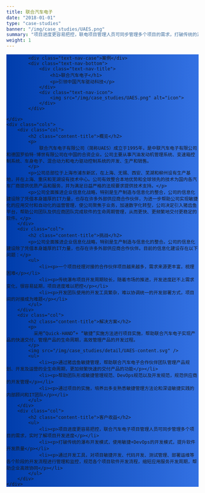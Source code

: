 ```yaml
---
title: 联合汽车电子
date: "2018-01-01"
type: "case-studies"
banner: "/img/case_studies/UAES.png"
summary: "项目进度更容易把控，联电项目管理人员可同步管理多个项目的需求，打破传统的瀑布开发模式，使用敏捷 +DevOps的开发模式，提升软件开发质量"
weight: 1
---
```


<section class="case-studies-detail-head">
	<div class="text-nav" style="background: url(/img/case_studies/banner.svg)no-repeat,-webkit-linear-gradient(0deg, #003DAC,#3371E3);">

			<div class="text-nav-case">案例</div>
			<div class="text-nav-bottom">
				<div class="text-nav-title">
					<h1>联合汽车电子</h1>
					<p>引领中国汽车驱动科技</p>
				</div>
				<div class="text-nav-icon">
					<img src="/img/case_studies/UAES.png" alt="icon">
				</div>
			</div>

	</div>
	<div class="cols">
		<div class="col">
			<h2 class="content-title">概览</h2>
			<p>
				联合汽车电子有限公司（简称UAES）成立于1995年，是中联汽车电子有限公司和德国罗伯特·博世有限公司在中国的合资企业。公司主要从事汽油发动机管理系统、变速箱控制系统、车身电子、混合动力和电力驱动控制系统的开发、生产和销售。
			</p>
			<p>公司总部位于上海市浦东新区，在上海、无锡、西安、芜湖和柳州设有生产基地，并在上海、重庆和芜湖设有技术中心。公司有效整合本地优势和全球领先的技术为国内各汽车厂商提供优质产品和服务，并为满足日益严格的法规要求提供技术支持。</p>
			<p>公司全面推进企业信息化战略，特别是生产制造与信息化的整合，公司的信息化建设除了凭借本身雄厚的IT力量，也存在许多外部供应商合作伙伴，为进一步帮助公司实现敏捷化的应用交付和自动化的运营管理，使公司聚焦于业务，加速数字化转型，公司决定引入猪齿鱼平台，帮助公司团队及供应商团队完成软件的生命周期管理，从而更快、更频繁地交付更稳定的软件。</p>
		</div>
		<div class="col">
			<h2 class="content-title">挑战</h2>
			<p>公司全面推进企业信息化战略，特别是生产制造与信息化的整合。公司的信息化建设除了凭借本身雄厚的IT力量，也存在许多外部供应商合作伙伴。目前的信息化建设存在以下问题：</p>
			<ul>
			    <li><p>一个项目经理对接的合作伙伴项目越来越多，需求来源更丰富，梳理困难</p></li>
			    <li><p>传统瀑布项目开发周期较长，随着市场的推进，开发进度赶不上需求变化，很容易延期，项目进度难以把控</p></li>
			    <li><p>开发团队使用的开发工具繁杂，难以协调统一的开发部署方式，项目间的对接成为难题</p></li>
		    </ul>
		</div>
		<div class="col">
			<h2 class="content-title">解决方案</h2>
			<p>
			  采用“Quick-HAND”+ “敏捷”实施方法进行项目实施，帮助联合汽车电子实现产品的快速交付，管理产品的生命周期，高效管理产品的开发过程。
			</p> 
			<img src="/img/case_studies/detail/UAES-content.svg" />
			<ul>
                <li><p>通过猪齿鱼敏捷管理，帮助联合汽车电子合作伙伴团队管理产品规划、开发及运营的全生命周期，更加频繁快速的交付产品的功能</p></li>
                <li><p>帮助团队形成敏捷管理规范、DevOps规范以及开发规范，规范供应商的开发管理</p></li>
                <li><p>通过项目的实施，培养出多支熟悉敏捷管理方法论和深谙敏捷实践的内部顾问和IT团队</p></li>
            </ul>
		</div>
		<div class="col">
            <h2 class="content-title">客户收益</h2>
            <ul>
                <li><p>项目进度更容易把控，联合汽车电子项目管理人员可同步管理多个项目的需求，实时了解项目开发进度</p></li>
                <li><p>打破传统的瀑布开发模式，使用敏捷+DevOps的开发模式，提升软件开发质量</p></li>
                <li><p>通过开发工具，对项目敏捷开发、代码开发、测试管理、部署运维等各个阶段的开发流程进行管理和监控，规范各个项目软件开发流程，缩短应用服务开发周期，帮助企业高效协同</p></li>
            </ul>
        </div>
	</div>
</section>
